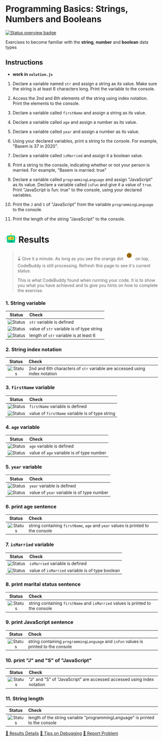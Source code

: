 # Programming Basics: Strings, Numbers and Booleans
[![Status overview badge](../../blob/badges/.github/badges/main/badge.svg)](#-results)

Exercises to become familiar with the **string**, **number** and **boolean** data types

## Instructions
- **work in `solution.js`**

1. Declare a variable named `str` and assign a string as its value. Make sure the string is at least 6 characters long. Print the variable to the console.

2. Access the 2nd and 6th elements of the string using index notation. Print the elements to the console.

3. Declare a variable called `firstName` and assign a string as its value. 

4. Declare a variable called `age` and assign a number as its value. 

5. Declare a variable called `year` and assign a number as its value. 

6. Using your declared variables, print a string to the console. For example, "Basem is 37 in 2020". 
 
7. Declare a variable called `isMarried` and assign it a boolean value. 

8. Print a string to the console, indicating whether or not your person is married. For example, "Basem is married: true"

9. Declare a variable called `programmingLanguage` and assign "JavaScript" as its value. Declare a variable called `isFun` and give it a value of `true`.  Print "JavaScript is fun: true" to the console, using your declared variables. 

10. Print the `J` and `S` of "JavaScript" from the variable `programmingLanguage` to the console. 

11. Print the length of the string "JavaScript" to the console.

[//]: # (autograding info start)
# <img src="https://github.com/DCI-EdTech/autograding-setup/raw/main/assets/bot-large.svg" alt="" data-canonical-src="https://github.com/DCI-EdTech/autograding-setup/raw/main/assets/bot-large.svg" height="31" /> Results
> ⌛ Give it a minute. As long as you see the orange dot ![processing](https://raw.githubusercontent.com/DCI-EdTech/autograding-setup/main/assets/processing.svg) on top, CodeBuddy is still processing. Refresh this page to see it's current status.
>
> This is what CodeBuddy found when running your code. It is to show you what you have achieved and to give you hints on how to complete the exercise.


### 1. String variable

|                 Status                  | Check                                                                                    |
| :-------------------------------------: | :--------------------------------------------------------------------------------------- |
| ![Status](../../blob/badges/.github/badges/main/status0.svg) | `str` variable is defined |
| ![Status](../../blob/badges/.github/badges/main/status1.svg) | value of `str` variable is of type string |
| ![Status](../../blob/badges/.github/badges/main/status2.svg) | length of `str` variable is at least 6 |

### 2. String index notation

|                 Status                  | Check                                                                                    |
| :-------------------------------------: | :--------------------------------------------------------------------------------------- |
| ![Status](../../blob/badges/.github/badges/main/status3.svg) | 2nd and 6th characters of `str` variable are accessed using index notation |

### 3. `firstName` variable

|                 Status                  | Check                                                                                    |
| :-------------------------------------: | :--------------------------------------------------------------------------------------- |
| ![Status](../../blob/badges/.github/badges/main/status4.svg) | `firstName` variable is defined |
| ![Status](../../blob/badges/.github/badges/main/status5.svg) | value of `firstName` variable is of type string |

### 4. `age` variable

|                 Status                  | Check                                                                                    |
| :-------------------------------------: | :--------------------------------------------------------------------------------------- |
| ![Status](../../blob/badges/.github/badges/main/status6.svg) | `age` variable is defined |
| ![Status](../../blob/badges/.github/badges/main/status7.svg) | value of `age` variable is of type number |

### 5. `year` variable

|                 Status                  | Check                                                                                    |
| :-------------------------------------: | :--------------------------------------------------------------------------------------- |
| ![Status](../../blob/badges/.github/badges/main/status8.svg) | `year` variable is defined |
| ![Status](../../blob/badges/.github/badges/main/status9.svg) | value of `year` variable is of type number |

### 6. print age sentence

|                 Status                  | Check                                                                                    |
| :-------------------------------------: | :--------------------------------------------------------------------------------------- |
| ![Status](../../blob/badges/.github/badges/main/status10.svg) | string containing `firstName`, `age` and `year` values is printed to the console |

### 7. `isMarried` variable

|                 Status                  | Check                                                                                    |
| :-------------------------------------: | :--------------------------------------------------------------------------------------- |
| ![Status](../../blob/badges/.github/badges/main/status11.svg) | `isMarried` variable is defined |
| ![Status](../../blob/badges/.github/badges/main/status12.svg) | value of `isMarried` variable is of type boolean |

### 8. print marital status sentence

|                 Status                  | Check                                                                                    |
| :-------------------------------------: | :--------------------------------------------------------------------------------------- |
| ![Status](../../blob/badges/.github/badges/main/status13.svg) | string containing `firstName` and `isMarried` values is printed to the console |

### 9. print JavaScript sentence

|                 Status                  | Check                                                                                    |
| :-------------------------------------: | :--------------------------------------------------------------------------------------- |
| ![Status](../../blob/badges/.github/badges/main/status14.svg) | string containing `programmingLanguage` and `isFun` values is printed to the console |

### 10. print "J" and "S" of "JavaScript"

|                 Status                  | Check                                                                                    |
| :-------------------------------------: | :--------------------------------------------------------------------------------------- |
| ![Status](../../blob/badges/.github/badges/main/status15.svg) | "J" and "S" of "JavaScript" are accessed accessed using index notation |

### 11. String length

|                 Status                  | Check                                                                                    |
| :-------------------------------------: | :--------------------------------------------------------------------------------------- |
| ![Status](../../blob/badges/.github/badges/main/status16.svg) | length of the string variable "programmingLanguage" is printed to the console |



[🔬 Results Details](../../actions)
[🐞 Tips on Debugging](https://github.com/DCI-EdTech/autograding-setup/wiki/How-to-work-with-CodeBuddy)
[📢 Report Problem](https://docs.google.com/forms/d/e/1FAIpQLSfS8wPh6bCMTLF2wmjiE5_UhPiOEnubEwwPLN_M8zTCjx5qbg/viewform?usp=pp_url&entry.652569746=PB-strings-numbers-booleans)


[//]: # (autograding info end)
